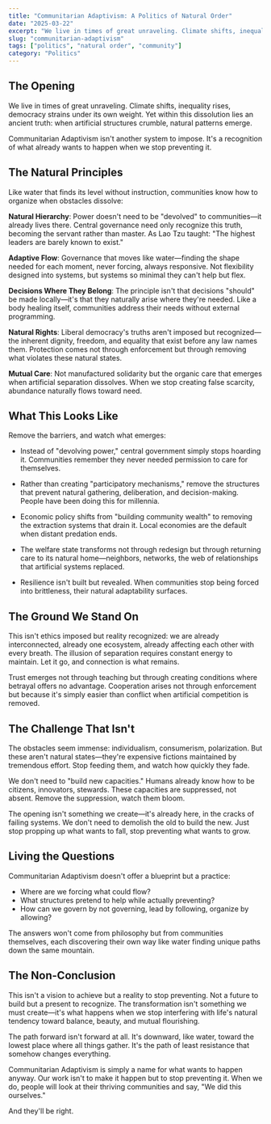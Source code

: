 ```yaml
---
title: "Communitarian Adaptivism: A Politics of Natural Order"
date: "2025-03-22"
excerpt: "We live in times of great unraveling. Climate shifts, inequality rises, democracy strains under its own weight. Yet within this dissolution lies an ancient truth: when artificial structures crumble, natural patterns emerge."
slug: "communitarian-adaptivism"
tags: ["politics", "natural order", "community"]
category: "Politics"
---
```


## The Opening

We live in times of great unraveling. Climate shifts, inequality rises, democracy strains under its own weight. Yet within this dissolution lies an ancient truth: when artificial structures crumble, natural patterns emerge.

Communitarian Adaptivism isn't another system to impose. It's a recognition of what already wants to happen when we stop preventing it.

## The Natural Principles

Like water that finds its level without instruction, communities know how to organize when obstacles dissolve:

**Natural Hierarchy**: Power doesn't need to be "devolved" to communities—it already lives there. Central governance need only recognize this truth, becoming the servant rather than master. As Lao Tzu taught: "The highest leaders are barely known to exist."

**Adaptive Flow**: Governance that moves like water—finding the shape needed for each moment, never forcing, always responsive. Not flexibility designed into systems, but systems so minimal they can't help but flex.

**Decisions Where They Belong**: The principle isn't that decisions "should" be made locally—it's that they naturally arise where they're needed. Like a body healing itself, communities address their needs without external programming.

**Natural Rights**: Liberal democracy's truths aren't imposed but recognized—the inherent dignity, freedom, and equality that exist before any law names them. Protection comes not through enforcement but through removing what violates these natural states.

**Mutual Care**: Not manufactured solidarity but the organic care that emerges when artificial separation dissolves. When we stop creating false scarcity, abundance naturally flows toward need.

## What This Looks Like

Remove the barriers, and watch what emerges:

- Instead of "devolving power," central government simply stops hoarding it. Communities remember they never needed permission to care for themselves.

- Rather than creating "participatory mechanisms," remove the structures that prevent natural gathering, deliberation, and decision-making. People have been doing this for millennia.

- Economic policy shifts from "building community wealth" to removing the extraction systems that drain it. Local economies are the default when distant predation ends.

- The welfare state transforms not through redesign but through returning care to its natural home—neighbors, networks, the web of relationships that artificial systems replaced.

- Resilience isn't built but revealed. When communities stop being forced into brittleness, their natural adaptability surfaces.

## The Ground We Stand On

This isn't ethics imposed but reality recognized: we are already interconnected, already one ecosystem, already affecting each other with every breath. The illusion of separation requires constant energy to maintain. Let it go, and connection is what remains.

Trust emerges not through teaching but through creating conditions where betrayal offers no advantage. Cooperation arises not through enforcement but because it's simply easier than conflict when artificial competition is removed.

## The Challenge That Isn't

The obstacles seem immense: individualism, consumerism, polarization. But these aren't natural states—they're expensive fictions maintained by tremendous effort. Stop feeding them, and watch how quickly they fade.

We don't need to "build new capacities." Humans already know how to be citizens, innovators, stewards. These capacities are suppressed, not absent. Remove the suppression, watch them bloom.

The opening isn't something we create—it's already here, in the cracks of failing systems. We don't need to demolish the old to build the new. Just stop propping up what wants to fall, stop preventing what wants to grow.

## Living the Questions

Communitarian Adaptivism doesn't offer a blueprint but a practice:

- Where are we forcing what could flow?
- What structures pretend to help while actually preventing?
- How can we govern by not governing, lead by following, organize by allowing?

The answers won't come from philosophy but from communities themselves, each discovering their own way like water finding unique paths down the same mountain.

## The Non-Conclusion

This isn't a vision to achieve but a reality to stop preventing. Not a future to build but a present to recognize. The transformation isn't something we must create—it's what happens when we stop interfering with life's natural tendency toward balance, beauty, and mutual flourishing.

The path forward isn't forward at all. It's downward, like water, toward the lowest place where all things gather. It's the path of least resistance that somehow changes everything.

Communitarian Adaptivism is simply a name for what wants to happen anyway. Our work isn't to make it happen but to stop preventing it. When we do, people will look at their thriving communities and say, "We did this ourselves."

And they'll be right.
